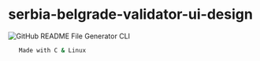 # serbia-belgrade-validator-ui-design
![GitHub README File Generator CLI](1.png)

 ```bash
    Made with C & Linux
    
